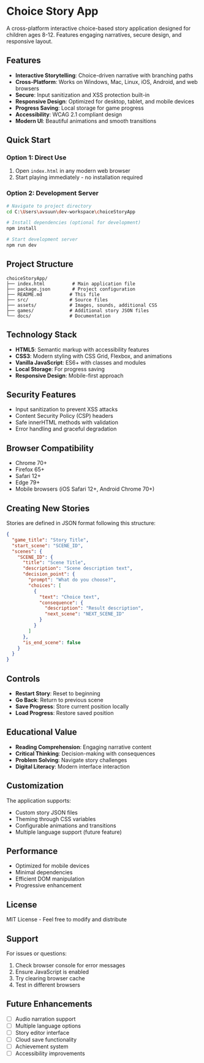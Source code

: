 # Choice Story App

A cross-platform interactive choice-based story application designed for children ages 8-12. Features engaging narratives, secure design, and responsive layout.

## Features

- **Interactive Storytelling**: Choice-driven narrative with branching paths
- **Cross-Platform**: Works on Windows, Mac, Linux, iOS, Android, and web browsers
- **Secure**: Input sanitization and XSS protection built-in
- **Responsive Design**: Optimized for desktop, tablet, and mobile devices
- **Progress Saving**: Local storage for game progress
- **Accessibility**: WCAG 2.1 compliant design
- **Modern UI**: Beautiful animations and smooth transitions

## Quick Start

### Option 1: Direct Use
1. Open `index.html` in any modern web browser
2. Start playing immediately - no installation required

### Option 2: Development Server
```bash
# Navigate to project directory
cd C:\Users\avsuun\dev-workspace\choiceStoryApp

# Install dependencies (optional for development)
npm install

# Start development server
npm run dev
```

## Project Structure

```
choiceStoryApp/
├── index.html          # Main application file
├── package.json        # Project configuration
├── README.md          # This file
├── src/               # Source files
├── assets/            # Images, sounds, additional CSS
├── games/             # Additional story JSON files
└── docs/              # Documentation
```

## Technology Stack

- **HTML5**: Semantic markup with accessibility features
- **CSS3**: Modern styling with CSS Grid, Flexbox, and animations
- **Vanilla JavaScript**: ES6+ with classes and modules
- **Local Storage**: For progress saving
- **Responsive Design**: Mobile-first approach

## Security Features

- Input sanitization to prevent XSS attacks
- Content Security Policy (CSP) headers
- Safe innerHTML methods with validation
- Error handling and graceful degradation

## Browser Compatibility

- Chrome 70+
- Firefox 65+
- Safari 12+
- Edge 79+
- Mobile browsers (iOS Safari 12+, Android Chrome 70+)

## Creating New Stories

Stories are defined in JSON format following this structure:

```json
{
  "game_title": "Story Title",
  "start_scene": "SCENE_ID",
  "scenes": {
    "SCENE_ID": {
      "title": "Scene Title",
      "description": "Scene description text",
      "decision_point": {
        "prompt": "What do you choose?",
        "choices": [
          {
            "text": "Choice text",
            "consequence": {
              "description": "Result description",
              "next_scene": "NEXT_SCENE_ID"
            }
          }
        ]
      },
      "is_end_scene": false
    }
  }
}
```

## Controls

- **Restart Story**: Reset to beginning
- **Go Back**: Return to previous scene
- **Save Progress**: Store current position locally
- **Load Progress**: Restore saved position

## Educational Value

- **Reading Comprehension**: Engaging narrative content
- **Critical Thinking**: Decision-making with consequences
- **Problem Solving**: Navigate story challenges
- **Digital Literacy**: Modern interface interaction

## Customization

The application supports:
- Custom story JSON files
- Theming through CSS variables
- Configurable animations and transitions
- Multiple language support (future feature)

## Performance

- Optimized for mobile devices
- Minimal dependencies
- Efficient DOM manipulation
- Progressive enhancement

## License

MIT License - Feel free to modify and distribute

## Support

For issues or questions:
1. Check browser console for error messages
2. Ensure JavaScript is enabled
3. Try clearing browser cache
4. Test in different browsers

## Future Enhancements

- [ ] Audio narration support
- [ ] Multiple language options
- [ ] Story editor interface
- [ ] Cloud save functionality
- [ ] Achievement system
- [ ] Accessibility improvements

